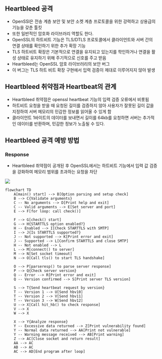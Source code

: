 ## Heartbleed 공격
- OpenSSl은 전송 계층 보안 및 보안 소켓 계층 프로토콜을 위한 강력하고 상용급의 기능을 갖춘 툴킷
- 또한 일반적인 암호화 라이브러리 역할도 한다.
- OpenSSL의 하트비트 기능은 TLS/DTLS 프로토콜에서 클라이언트와 서버 간의 연결 상태를 확인하기 위한 추가 확장 기능
- TLS 하트비트 확장은 기본적으로 연결을 유지되고 있는지를 학인하거나 연결을 활성 상태로 유지하기 위해 주기적으로 신호를 주고 받음
- Heartbleed는 OpenSSL 암호 라이브러리의 보안 버그
- 이 버그는 TLS 하트 비트 확장 구현에서 입력 검증이 제대로 이루어지지 않아 발생


## Heartbleed 취약점과 Heartbeat의 관계
- Heartbleed 취약점은 openssl heartbeat 기능의 입력 검증 오류에서 비롯됨
- 하트비트 요청을 받을 때 요청된 길이를 검증하지 않아 사용자가 잘못된 길이 값을 지정하여 서버 메모리의 민감한 정보를 읽어올 수 있게 함
- 클라이언트 1바이트의 데이터를 보내면서 길이를 64kb를 요청하면 서버는 추가적인 데이터를 반환하며, 민감한 정보가 노출될 수 있다.

## Heartbleed 공격 예방 방법

### Response
- Heartbleed 취약점이 공개된 후 OpenSSL에서는 하트비트 기능에서 입력 값 검증을 강화하여 메모리 범위를 초과하는 요청을 차단

![](https://i.imgur.com/bJcWxDB.png)



```mermaid
flowchart TD
    A[main() start] --> B[Option parsing and setup check]
    B --> C{Validate arguments}
    C -- No arguments --> D[Print help and exit]
    C -- Valid arguments --> E[Set server and port]
    E --> F[for loop: call check()]

    F --> G[check() start]
    G --> H{STARTTLS option enabled?}
    H -- Enabled --> I[Check STARTTLS with SMTP]
    I --> J{Is STARTTLS supported?}
    J -- Not supported --> K[Print error and exit]
    J -- Supported --> L[Confirm STARTTLS and close SMTP]
    H -- Not enabled --> L
    L --> M[connect() to server]
    M --> N[Set socket timeout]
    N --> O[Call tls() to start TLS handshake]

    O --> P[parseresp() to parse server response]
    P --> Q{Check server version}
    Q -- Error --> R[Print error and exit]
    Q -- Version confirmed --> S[Print server TLS version]

    S --> T{Send heartbeat request by version}
    T -- Version 1 --> U[Send hbv10]
    T -- Version 2 --> V[Send hbv11]
    T -- Version 3 --> W[Send hbv12]
    U --> X[Call hit_hb() to check response]
    V --> X
    W --> X

    X --> Y{Analyze response}
    Y -- Excessive data returned --> Z[Print vulnerability found]
    Y -- Normal data returned --> AA[Print not vulnerable]
    Y -- Warning message received --> AB[Print warning]
    Z --> AC[Close socket and return result]
    AA --> AC
    AB --> AC
    AC --> AD[End program after loop]
```